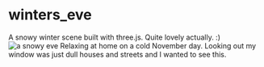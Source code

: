 # winters_eve
A snowy winter scene built with three.js.  Quite lovely actually. :)
![a snowy eve](https://kellycode.github.io/winters_eve/screen_shot.png)
Relaxing at home on a cold November day.  Looking out my window was just dull houses and streets and I wanted to see this.

